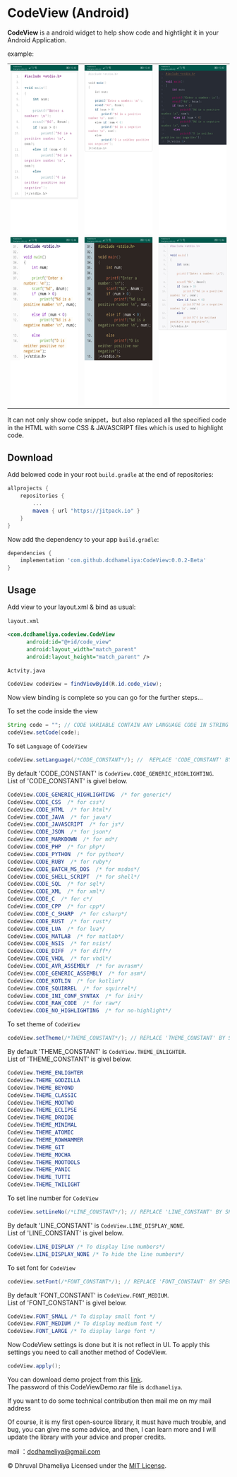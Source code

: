 # CodeView (Android)

<b>CodeView</b> is a android widget to help show code and hightlight it in your Android Application.

example:

<table>
  <tr>
    <td>
    <img src="https://github.com/dcdhameliya/CodeView/blob/master/SS/1.jpg" width="216"  height="382"/>
    </td>
    <td>
    <img src="https://github.com/dcdhameliya/CodeView/blob/master/SS/2.jpg" width="216"  height="382"/>
    </td>
    <td>
    <img src="https://github.com/dcdhameliya/CodeView/blob/master/SS/3.jpg" width="216"  height="382"/>
    </td>
  </tr>
   <tr>
    <td>
    <img src="https://github.com/dcdhameliya/CodeView/blob/master/SS/4.jpg" width="216"  height="382"/>
    </td>
    <td>
    <img src="https://github.com/dcdhameliya/CodeView/blob/master/SS/5.jpg" width="216"  height="382"/>
    </td>
    <td>
    <img src="https://github.com/dcdhameliya/CodeView/blob/master/SS/6.jpg" width="216"  height="382"/>
    </td>

  </tr>
</table>



It can not only show code snippet，but also replaced all the specified code in the HTML with some CSS & JAVASCRIPT files which is used to highlight code.


## Download
Add belowed code in your root ```build.gradle``` at the end of repositories:
```groovy
allprojects {
    repositories {
        ...
        maven { url "https://jitpack.io" }
    }
}
```

Now add the dependency to your app ```build.gradle```:
```groovy
dependencies {
    implementation 'com.github.dcdhameliya:CodeView:0.0.2-Beta'
}
```

## Usage
Add view to your layout.xml & bind as usual:

```layout.xml```
```xml
<com.dcdhameliya.codeview.CodeView
      android:id="@+id/code_view"
      android:layout_width="match_parent"
      android:layout_height="match_parent" />
```

```Actvity.java```
```java
CodeView codeView = findViewById(R.id.code_view);
```

Now view binding is complete so you can go for the further steps...

To set the code inside the view
```java
String code = ""; // CODE VARIABLE CONTAIN ANY LANGUAGE CODE IN STRING FORMATE
codeView.setCode(code);
```
To set ```Language``` of ```CodeView```
```java
codeView.setLanguage(/*CODE_CONSTANT*/); //  REPLACE 'CODE_CONSTANT' BY SPECIFIC CONSTANT
```
By default 'CODE_CONSTANT' is ```CodeView.CODE_GENERIC_HIGHLIGHTING```.<br/>
List of 'CODE_CONSTANT' is givel below.
```java
CodeView.CODE_GENERIC_HIGHLIGHTING  /* for generic*/ 
CodeView.CODE_CSS  /* for css*/ 
CodeView.CODE_HTML  /* for html*/ 
CodeView.CODE_JAVA  /* for java*/ 
CodeView.CODE_JAVASCRIPT  /* for js*/ 
CodeView.CODE_JSON  /* for json*/ 
CodeView.CODE_MARKDOWN  /* for md*/ 
CodeView.CODE_PHP  /* for php*/ 
CodeView.CODE_PYTHON  /* for python*/ 
CodeView.CODE_RUBY  /* for ruby*/ 
CodeView.CODE_BATCH_MS_DOS  /* for msdos*/ 
CodeView.CODE_SHELL_SCRIPT  /* for shell*/ 
CodeView.CODE_SQL  /* for sql*/ 
CodeView.CODE_XML  /* for xml*/ 
CodeView.CODE_C  /* for c*/ 
CodeView.CODE_CPP  /* for cpp*/ 
CodeView.CODE_C_SHARP  /* for csharp*/ 
CodeView.CODE_RUST  /* for rust*/ 
CodeView.CODE_LUA  /* for lua*/ 
CodeView.CODE_MATLAB  /* for matlab*/ 
CodeView.CODE_NSIS  /* for nsis*/ 
CodeView.CODE_DIFF  /* for diff*/ 
CodeView.CODE_VHDL  /* for vhdl*/ 
CodeView.CODE_AVR_ASSEMBLY  /* for avrasm*/ 
CodeView.CODE_GENERIC_ASSEMBLY  /* for asm*/ 
CodeView.CODE_KOTLIN  /* for kotlin*/ 
CodeView.CODE_SQUIRREL  /* for squirrel*/ 
CodeView.CODE_INI_CONF_SYNTAX  /* for ini*/ 
CodeView.CODE_RAW_CODE  /* for raw*/ 
CodeView.CODE_NO_HIGHLIGHTING  /* for no-highlight*/ 
```


To set theme of ```CodeView```
```java
codeView.setTheme(/*THEME_CONSTANT*/); // REPLACE 'THEME_CONSTANT' BY SPECIFIC CONSTANT
```
By default 'THEME_CONSTANT' is ```CodeView.THEME_ENLIGHTER```.<br/>
List of 'THEME_CONSTANT' is givel below.
```java
CodeView.THEME_ENLIGHTER
CodeView.THEME_GODZILLA
CodeView.THEME_BEYOND
CodeView.THEME_CLASSIC
CodeView.THEME_MOOTWO
CodeView.THEME_ECLIPSE
CodeView.THEME_DROIDE
CodeView.THEME_MINIMAL
CodeView.THEME_ATOMIC
CodeView.THEME_ROWHAMMER
CodeView.THEME_GIT
CodeView.THEME_MOCHA
CodeView.THEME_MOOTOOLS
CodeView.THEME_PANIC
CodeView.THEME_TUTTI
CodeView.THEME_TWILIGHT
```

To set line number for ```CodeView```
```java
codeView.setLineNo(/*LINE_CONSTANT*/); // REPLACE 'LINE_CONSTANT' BY SPECIFIC CONSTANT
```
By default 'LINE_CONSTANT' is ```CodeView.LINE_DISPLAY_NONE```.<br/>
List of 'LINE_CONSTANT' is givel below.
```java
CodeView.LINE_DISPLAY /* To display line numbers*/
CodeView.LINE_DISPLAY_NONE /* To hide the line numbers*/
```

To set font for ```CodeView```
```java
codeView.setFont(/*FONT_CONSTANT*/); // REPLACE 'FONT_CONSTANT' BY SPECIFIC CONSTANT
```

By default 'FONT_CONSTANT' is ```CodeView.FONT_MEDIUM```.<br/>
List of 'FONT_CONSTANT' is givel below.
```java
CodeView.FONT_SMALL /* To display small font */
CodeView.FONT_MEDIUM /* To display medium font */
CodeView.FONT_LARGE /* To display large font */
```

Now CodeView settings is done but it is not reflect in UI.
To apply this settings you need to call another method of CodeView.
```java
codeView.apply();
```


You can download demo project from this [link](https://app.box.com/s/1stsblh0vx9dxxc0eur59ffrxzfzpor3).<br>
The password of this CodeViewDemo.rar file is ```dcdhameliya```.

If you want to do some technical contribution then mail me on my mail address

Of course, it is my first open-source library, it must have much trouble, and bug, you can give me some advice, and then, I can learn more and I will update the library with your advice and proper credits.

mail ：dcdhameliya@gmail.com

&copy; Dhruval Dhameliya
Licensed under the [MIT License](LICENSE).
